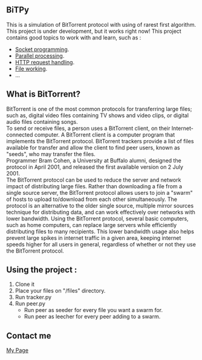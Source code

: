 ## BiTPy

This is a simulation of BitTorrent protocol with using of rarest first algorithm.
This project is under development, but it works right now!
This project contains good topics to work with and learn, such as :

- [Socket programming](https://docs.python.org/3/howto/sockets.html).
- [Parallel processing](https://docs.python.org/3/library/threading.html).
- [HTTP request handling](https://docs.python.org/3/library/http.client.html).
- [File working](https://docs.python.org/3/library/fileinput.html).
- ...

## What is BitTorrent?
BitTorrent is one of the most common protocols for transferring large files; such as, digital video files containing TV shows and video clips, or digital audio files containing songs.\
To send or receive files, a person uses a BitTorrent client, on their Internet-connected computer. A BitTorrent client is a computer program that implements the BitTorrent protocol. BitTorrent trackers provide a list of files available for transfer and allow the client to find peer users, known as "seeds", who may transfer the files.\
Programmer Bram Cohen, a University at Buffalo alumni, designed the protocol in April 2001, and released the first available version on 2 July 2001.\
The BitTorrent protocol can be used to reduce the server and network impact of distributing large files. Rather than downloading a file from a single source server, the BitTorrent protocol allows users to join a "swarm" of hosts to upload to/download from each other simultaneously. The protocol is an alternative to the older single source, multiple mirror sources technique for distributing data, and can work effectively over networks with lower bandwidth. Using the BitTorrent protocol, several basic computers, such as home computers, can replace large servers while efficiently distributing files to many recipients. This lower bandwidth usage also helps prevent large spikes in internet traffic in a given area, keeping internet speeds higher for all users in general, regardless of whether or not they use the BitTorrent protocol.

## Using the project :
1. Clone it
2. Place your files on "/files" directory.
3. Run tracker.py
4. Run peer.py
    - Run peer as seeder for every file you want a swarm for.
    - Run peer as leecher for every peer adding to a swarm.

## Contact me
[My Page](http://ee.sharif.edu/~soroush.nourzad)